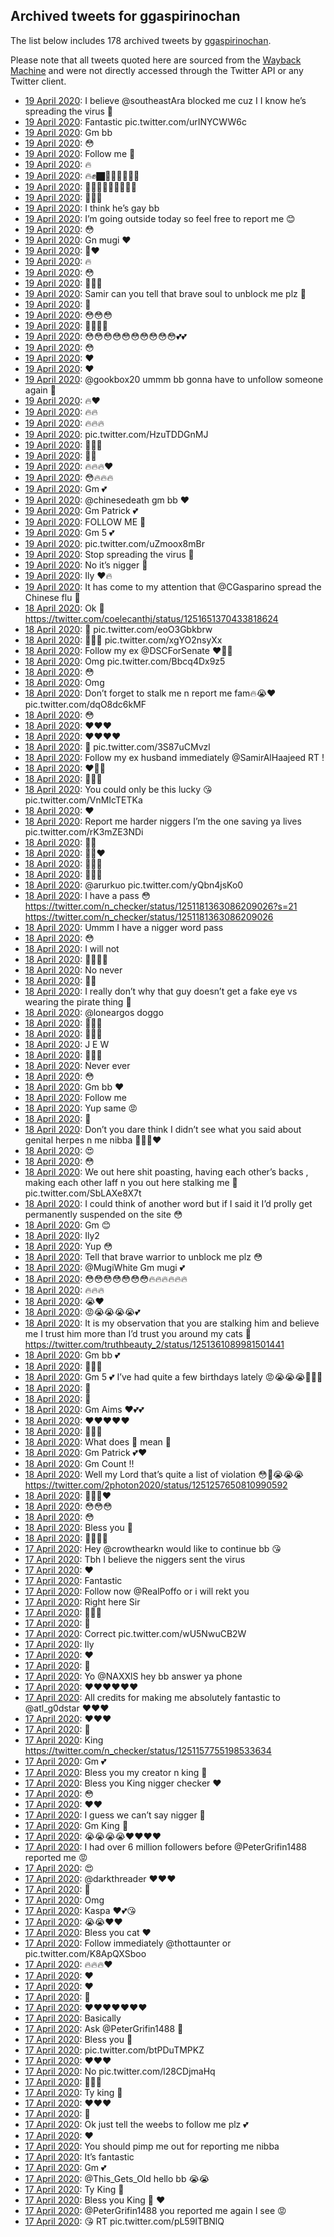 ## Archived tweets for ggaspirinochan

The list below includes 178 archived tweets by
[ggaspirinochan](https://twitter.com/ggaspirinochan).

Please note that all tweets quoted here are sourced from the
[Wayback Machine](https://web.archive.org) and were not directly accessed through the Twitter API or
any Twitter client.

* [19 April 2020](https://web.archive.org/web/20200419150542/https://twitter.com/ggaspirinochan/status/1251886128300507136): I believe  @southeastAra  blocked me cuz I I know he’s spreading the virus 🦠 <!--1251886128300507136-->
* [19 April 2020](https://web.archive.org/web/20200419143406/https://twitter.com/ggaspirinochan/status/1251878108229238784): Fantastic pic.twitter.com/urINYCWW6c <!--1251878108229238784-->
* [19 April 2020](https://web.archive.org/web/20200419144306/https://twitter.com/ggaspirinochan/status/1251876971052773376): Gm bb <!--1251876971052773376-->
* [19 April 2020](https://web.archive.org/web/20200419141122/https://twitter.com/ggaspirinochan/status/1251874356503986179): 😳 <!--1251874356503986179-->
* [19 April 2020](https://web.archive.org/web/20200419141204/https://twitter.com/ggaspirinochan/status/1251874137712271360): Follow me 👑 <!--1251874137712271360-->
* [19 April 2020](https://web.archive.org/web/20200419140205/https://twitter.com/ggaspirinochan/status/1251871746040479745): 🔥 <!--1251871746040479745-->
* [19 April 2020](https://web.archive.org/web/20200419150657/https://twitter.com/ggaspirinochan/status/1251859360818569218): 🔥✊🏿👩🏿‍🦳💁🏿‍♂️ <!--1251859360818569218-->
* [19 April 2020](https://web.archive.org/web/20200419130158/https://twitter.com/ggaspirinochan/status/1251857772200812544): 🦹🏿‍♂️🦹🏿‍♂️🦹🏿‍♂️ <!--1251857772200812544-->
* [19 April 2020](https://web.archive.org/web/20200419130149/https://twitter.com/ggaspirinochan/status/1251857454603919364): 🙅🏿‍♀️ <!--1251857454603919364-->
* [19 April 2020](https://web.archive.org/web/20200419130159/https://twitter.com/ggaspirinochan/status/1251857232926474241): I think he’s gay bb <!--1251857232926474241-->
* [19 April 2020](https://web.archive.org/web/20200419124231/https://twitter.com/ggaspirinochan/status/1251851635107729410): I’m going outside today so feel free to report me 😊 <!--1251851635107729410-->
* [19 April 2020](https://web.archive.org/web/20200419134016/https://twitter.com/ggaspirinochan/status/1251850816497094656): 😳 <!--1251850816497094656-->
* [19 April 2020](https://web.archive.org/web/20200419123137/https://twitter.com/ggaspirinochan/status/1251849473816485888): Gn mugi ❤️ <!--1251849473816485888-->
* [19 April 2020](https://web.archive.org/web/20200419121932/https://twitter.com/ggaspirinochan/status/1251847248788496386): 🙏❤️ <!--1251847248788496386-->
* [19 April 2020](https://web.archive.org/web/20200419151150/https://twitter.com/ggaspirinochan/status/1251847125010468864): 🔥 <!--1251847125010468864-->
* [19 April 2020](https://web.archive.org/web/20200419121701/https://twitter.com/ggaspirinochan/status/1251846237889978369): 😳 <!--1251846237889978369-->
* [19 April 2020](https://web.archive.org/web/20200419121603/https://twitter.com/ggaspirinochan/status/1251845891717201920): 🙎🏿‍♂️ <!--1251845891717201920-->
* [19 April 2020](https://web.archive.org/web/20200419131814/https://twitter.com/ggaspirinochan/status/1251845761400287239): Samir can you tell that brave soul to unblock me plz 🙏 <!--1251845761400287239-->
* [19 April 2020](https://web.archive.org/web/20200419130000/https://twitter.com/ggaspirinochan/status/1251841417833562112): 👑 <!--1251845087753109505-->
* [19 April 2020](https://web.archive.org/web/20200419130000/https://twitter.com/ggaspirinochan/status/1251841417833562112): 😳😳😳 <!--1251841417833562112-->
* [19 April 2020](https://web.archive.org/web/20200419115653/https://twitter.com/ggaspirinochan/status/1251840563143417858): 👀👀👀👀 <!--1251840563143417858-->
* [19 April 2020](https://web.archive.org/web/20200419115730/https://twitter.com/ggaspirinochan/status/1251840131050414080): 😳😳😳😳😳😳😳😳😳😳💕💕 <!--1251840131050414080-->
* [19 April 2020](https://web.archive.org/web/20200419115730/https://twitter.com/ggaspirinochan/status/1251840131050414080): 😳 <!--1251839841677041664-->
* [19 April 2020](https://web.archive.org/web/20200419114842/https://twitter.com/ggaspirinochan/status/1251838756421853185): ❤️ <!--1251838756421853185-->
* [19 April 2020](https://web.archive.org/web/20200419114232/https://twitter.com/ggaspirinochan/status/1251838379857231872): ❤️ <!--1251838379857231872-->
* [19 April 2020](https://web.archive.org/web/20200419115058/https://twitter.com/ggaspirinochan/status/1251838055755001857): @gookbox20  ummm bb gonna have to unfollow someone again 🤫 <!--1251838055755001857-->
* [19 April 2020](https://web.archive.org/web/20200419113718/https://twitter.com/ggaspirinochan/status/1251835518356262912): 🔥❤️ <!--1251835779929780224-->
* [19 April 2020](https://web.archive.org/web/20200419113718/https://twitter.com/ggaspirinochan/status/1251835518356262912): 🔥🔥 <!--1251835518356262912-->
* [19 April 2020](https://web.archive.org/web/20200419124605/https://twitter.com/ggaspirinochan/status/1251834637300760577): 🔥🔥🔥 <!--1251834637300760577-->
* [19 April 2020](https://web.archive.org/web/20200419122936/https://twitter.com/ggaspirinochan/status/1251834105349758979): pic.twitter.com/HzuTDDGnMJ <!--1251834451295961088-->
* [19 April 2020](https://web.archive.org/web/20200419122936/https://twitter.com/ggaspirinochan/status/1251834105349758979): 👀👀👀 <!--1251834105349758979-->
* [19 April 2020](https://web.archive.org/web/20200419113758/https://twitter.com/ggaspirinochan/status/1251833017397653504): 👑🔥 <!--1251833017397653504-->
* [19 April 2020](https://web.archive.org/web/20200419112152/https://twitter.com/ggaspirinochan/status/1251832325882761217): 🔥🔥🔥❤️ <!--1251832325882761217-->
* [19 April 2020](https://web.archive.org/web/20200419112354/https://twitter.com/ggaspirinochan/status/1251831390003515394): 😳🔥🔥🔥 <!--1251831390003515394-->
* [19 April 2020](https://web.archive.org/web/20200419111805/https://twitter.com/ggaspirinochan/status/1251831281085710339): Gm 💕 <!--1251831281085710339-->
* [19 April 2020](https://web.archive.org/web/20200419110825/https://twitter.com/ggaspirinochan/status/1251827901584080896): @chinesedeath  gm bb ❤️ <!--1251827901584080896-->
* [19 April 2020](https://web.archive.org/web/20200419110828/https://twitter.com/ggaspirinochan/status/1251827817802760194): Gm Patrick 💕 <!--1251827817802760194-->
* [19 April 2020](https://web.archive.org/web/20200419111940/https://twitter.com/ggaspirinochan/status/1251827655881756672): FOLLOW ME 👑 <!--1251827655881756672-->
* [19 April 2020](https://web.archive.org/web/20200419111608/https://twitter.com/ggaspirinochan/status/1251827527972249600): Gm 5 💕 <!--1251827527972249600-->
* [19 April 2020](https://web.archive.org/web/20200419012428/https://twitter.com/ggaspirinochan/status/1251682533605093377): pic.twitter.com/uZmoox8mBr <!--1251682533605093377-->
* [19 April 2020](https://web.archive.org/web/20200419012254/https://twitter.com/ggaspirinochan/status/1251681919764500480): Stop spreading the virus 🦠 <!--1251681919764500480-->
* [19 April 2020](https://web.archive.org/web/20200419003800/https://twitter.com/ggaspirinochan/status/1251671200759197696): No it’s nigger 🤫 <!--1251671200759197696-->
* [19 April 2020](https://web.archive.org/web/20200419003940/https://twitter.com/ggaspirinochan/status/1251670905325072384): Ily ❤️🔥 <!--1251670905325072384-->
* [19 April 2020](https://web.archive.org/web/20200419001540/https://twitter.com/ggaspirinochan/status/1251664603278462978): It has come to my attention that  @CGasparino  spread the Chinese flu 🤫 <!--1251664603278462978-->
* [18 April 2020](https://web.archive.org/web/20200419000630/https://twitter.com/ggaspirinochan/status/1251661235407421441): Ok 🤫 https://twitter.com/coelecanthj/status/1251651370433818624 <!--1251661235407421441-->
* [18 April 2020](https://web.archive.org/web/20200418225628/https://twitter.com/ggaspirinochan/status/1251645617161502722): 🤫 pic.twitter.com/eoO3Gbkbrw <!--1251645617161502722-->
* [18 April 2020](https://web.archive.org/web/20200418234822/https://twitter.com/ggaspirinochan/status/1251612209794383872): 👀👀🤫 pic.twitter.com/xgYO2nsyXx <!--1251612209794383872-->
* [18 April 2020](https://web.archive.org/web/20200418204741/https://twitter.com/ggaspirinochan/status/1251610618756509698): Follow my ex  @DSCForSenate  ❤️👀👀 <!--1251610618756509698-->
* [18 April 2020](https://web.archive.org/web/20200418203659/https://twitter.com/ggaspirinochan/status/1251578011389919232): Omg pic.twitter.com/Bbcq4Dx9z5 <!--1251578011389919232-->
* [18 April 2020](https://web.archive.org/web/20200418193052/https://twitter.com/ggaspirinochan/status/1251576499850878976): 😳 <!--1251576499850878976-->
* [18 April 2020](https://web.archive.org/web/20200418182311/https://twitter.com/ggaspirinochan/status/1251576284318248963): Omg <!--1251576284318248963-->
* [18 April 2020](https://web.archive.org/web/20200418181940/https://twitter.com/ggaspirinochan/status/1251575821782974464): Don’t forget to stalk me n report me fam🔥😭❤️ pic.twitter.com/dqO8dc6kMF <!--1251575821782974464-->
* [18 April 2020](https://web.archive.org/web/20200418181611/https://twitter.com/ggaspirinochan/status/1251573274485698561): 😳 <!--1251573274485698561-->
* [18 April 2020](https://web.archive.org/web/20200418190330/https://twitter.com/ggaspirinochan/status/1251570721513517062): ❤️❤️❤️ <!--1251570721513517062-->
* [18 April 2020](https://web.archive.org/web/20200418180457/https://twitter.com/ggaspirinochan/status/1251570647475642368): ❤️❤️❤️❤️ <!--1251570647475642368-->
* [18 April 2020](https://web.archive.org/web/20200418175232/https://twitter.com/ggaspirinochan/status/1251567753607200768): 🤫 pic.twitter.com/3S87uCMvzl <!--1251567753607200768-->
* [18 April 2020](https://web.archive.org/web/20200418180457/https://twitter.com/ggaspirinochan/status/1251570647475642368): Follow my ex husband immediately  @SamirAlHaajeed  RT ! <!--1251566757149642755-->
* [18 April 2020](https://web.archive.org/web/20200418161935/https://twitter.com/ggaspirinochan/status/1251545087579914242): ❤️👀👀 <!--1251545087579914242-->
* [18 April 2020](https://web.archive.org/web/20200418172359/https://twitter.com/ggaspirinochan/status/1251544937935577088): 👀👀👀 <!--1251544937935577088-->
* [18 April 2020](https://web.archive.org/web/20200418160128/https://twitter.com/ggaspirinochan/status/1251534889842810882): You could only be this lucky 😘 pic.twitter.com/VnMIcTETKa <!--1251534889842810882-->
* [18 April 2020](https://web.archive.org/web/20200418195719/https://twitter.com/ggaspirinochan/status/1251529678407503873): ❤️ <!--1251529678407503873-->
* [18 April 2020](https://web.archive.org/web/20200418150044/https://twitter.com/ggaspirinochan/status/1251520955752603650): Report me harder niggers I’m the one saving ya lives pic.twitter.com/rK3mZE3NDi <!--1251520955752603650-->
* [18 April 2020](https://web.archive.org/web/20200418152754/https://twitter.com/ggaspirinochan/status/1251517457153634304): 👀👀 <!--1251517457153634304-->
* [18 April 2020](https://web.archive.org/web/20200418143535/https://twitter.com/ggaspirinochan/status/1251516054498619394): 👀👀❤️ <!--1251516054498619394-->
* [18 April 2020](https://web.archive.org/web/20200418152002/https://twitter.com/ggaspirinochan/status/1251515656329211904): 👀👀👀 <!--1251515656329211904-->
* [18 April 2020](https://web.archive.org/web/20200418185419/https://twitter.com/ggaspirinochan/status/1251515571801333761): 👀👀👀 <!--1251515571801333761-->
* [18 April 2020](https://web.archive.org/web/20200418150215/https://twitter.com/ggaspirinochan/status/1251515198797688833): @arurkuo  pic.twitter.com/yQbn4jsKo0 <!--1251515198797688833-->
* [18 April 2020](https://web.archive.org/web/20200418152320/https://twitter.com/ggaspirinochan/status/1251514971617452032): I have a pass 😳 https://twitter.com/n_checker/status/1251181363086209026?s=21  https://twitter.com/n_checker/status/1251181363086209026 <!--1251514971617452032-->
* [18 April 2020](https://web.archive.org/web/20200418151053/https://twitter.com/ggaspirinochan/status/1251514346028634112): Ummm I have a nigger word pass <!--1251514346028634112-->
* [18 April 2020](https://web.archive.org/web/20200418151145/https://twitter.com/ggaspirinochan/status/1251513784134443008): 😳 <!--1251513784134443008-->
* [18 April 2020](https://web.archive.org/web/20200418202245/https://twitter.com/ggaspirinochan/status/1251512285606170625): I will not <!--1251512285606170625-->
* [18 April 2020](https://web.archive.org/web/20200418145958/https://twitter.com/ggaspirinochan/status/1251511902225739776): 👀👀👀👀 <!--1251511902225739776-->
* [18 April 2020](https://web.archive.org/web/20200418154518/https://twitter.com/ggaspirinochan/status/1251508334655610885): No never <!--1251508334655610885-->
* [18 April 2020](https://web.archive.org/web/20200418141136/https://twitter.com/ggaspirinochan/status/1251507939204116482): 🤫🤗 <!--1251507939204116482-->
* [18 April 2020](https://web.archive.org/web/20200418154213/https://twitter.com/ggaspirinochan/status/1251504517411209216): I really don’t why that guy doesn’t get a fake eye vs wearing the pirate thing 🤫 <!--1251504517411209216-->
* [18 April 2020](https://web.archive.org/web/20200418153506/https://twitter.com/ggaspirinochan/status/1251503500216930305): @loneargos  doggo <!--1251503500216930305-->
* [18 April 2020](https://web.archive.org/web/20200418165807/https://twitter.com/ggaspirinochan/status/1251502776091381760): 👀👀👀 <!--1251502776091381760-->
* [18 April 2020](https://web.archive.org/web/20200418134129/https://twitter.com/ggaspirinochan/status/1251501949779955712): 👀👀👀 <!--1251501949779955712-->
* [18 April 2020](https://web.archive.org/web/20200418144913/https://twitter.com/ggaspirinochan/status/1251501603510763521): J E W <!--1251501603510763521-->
* [18 April 2020](https://web.archive.org/web/20200418133423/https://twitter.com/ggaspirinochan/status/1251500934288547840): 👀👀👀 <!--1251500934288547840-->
* [18 April 2020](https://web.archive.org/web/20200418150949/https://twitter.com/ggaspirinochan/status/1251499629201494016): Never ever <!--1251500139241488384-->
* [18 April 2020](https://web.archive.org/web/20200418132849/https://twitter.com/ggaspirinochan/status/1251499996966531073): 😳 <!--1251499996966531073-->
* [18 April 2020](https://web.archive.org/web/20200418150949/https://twitter.com/ggaspirinochan/status/1251499629201494016): Gm bb ❤️ <!--1251499629201494016-->
* [18 April 2020](https://web.archive.org/web/20200418155628/https://twitter.com/ggaspirinochan/status/1251499322690109440): Follow me <!--1251499322690109440-->
* [18 April 2020](https://web.archive.org/web/20200418195324/https://twitter.com/ggaspirinochan/status/1251499166511116294): Yup same 😡 <!--1251499166511116294-->
* [18 April 2020](https://web.archive.org/web/20200418134958/https://twitter.com/ggaspirinochan/status/1251499007253364737): 👑 <!--1251499007253364737-->
* [18 April 2020](https://web.archive.org/web/20200418131214/https://twitter.com/ggaspirinochan/status/1251495868307582979): Don’t you dare think I didn’t see what you said about genital herpes n me nibba 👀👀😭❤️ <!--1251495868307582979-->
* [18 April 2020](https://web.archive.org/web/20200418140907/https://twitter.com/ggaspirinochan/status/1251493206358921216): 😍 <!--1251493206358921216-->
* [18 April 2020](https://web.archive.org/web/20200418134359/https://twitter.com/ggaspirinochan/status/1251492915312037893): 😳 <!--1251492915312037893-->
* [18 April 2020](https://web.archive.org/web/20200418201907/https://twitter.com/ggaspirinochan/status/1251492569214787588): We out here shit poasting, having each other’s backs , making each other laff n you out here stalking me 🤫 pic.twitter.com/SbLAXe8X7t <!--1251492569214787588-->
* [18 April 2020](https://web.archive.org/web/20200418131638/https://twitter.com/ggaspirinochan/status/1251486832992440320): I could think of another word but if I said it I’d prolly get permanently suspended on the site 😳 <!--1251490413934006273-->
* [18 April 2020](https://web.archive.org/web/20200418134205/https://twitter.com/ggaspirinochan/status/1251488867905081344): Gm 😊 <!--1251488867905081344-->
* [18 April 2020](https://web.archive.org/web/20200418171307/https://twitter.com/ggaspirinochan/status/1251486916823973888): Ily2 <!--1251486916823973888-->
* [18 April 2020](https://web.archive.org/web/20200418131638/https://twitter.com/ggaspirinochan/status/1251486832992440320): Yup 😳 <!--1251486832992440320-->
* [18 April 2020](https://web.archive.org/web/20200418145902/https://twitter.com/ggaspirinochan/status/1251483824120311811): Tell that brave warrior to unblock me plz 😳 <!--1251483824120311811-->
* [18 April 2020](https://web.archive.org/web/20200418122402/https://twitter.com/ggaspirinochan/status/1251482719671943168): @MugiWhite  Gm mugi 💕 <!--1251482719671943168-->
* [18 April 2020](https://web.archive.org/web/20200418124812/https://twitter.com/ggaspirinochan/status/1251481527738863617): 😳😳😳😳😳😳😳🔥🔥🔥🔥🔥🔥 <!--1251482125871742978-->
* [18 April 2020](https://web.archive.org/web/20200418124812/https://twitter.com/ggaspirinochan/status/1251481527738863617): 🔥🔥🔥 <!--1251481527738863617-->
* [18 April 2020](https://web.archive.org/web/20200418143600/https://twitter.com/ggaspirinochan/status/1251480775805014024): 😭❤️ <!--1251480775805014024-->
* [18 April 2020](https://web.archive.org/web/20200418123534/https://twitter.com/ggaspirinochan/status/1251475027389755393): 😡😭😭😭😭💕 <!--1251477417832611841-->
* [18 April 2020](https://web.archive.org/web/20200418122040/https://twitter.com/ggaspirinochan/status/1251477010934718465): It is my observation that you are stalking him and believe me I trust him more than I’d trust you around my cats 🤫 https://twitter.com/truthbeauty_2/status/1251361089981501441 <!--1251477010934718465-->
* [18 April 2020](https://web.archive.org/web/20200418153129/https://twitter.com/ggaspirinochan/status/1251476237404573698): Gm bb 💕 <!--1251476237404573698-->
* [18 April 2020](https://web.archive.org/web/20200418121457/https://twitter.com/ggaspirinochan/status/1251475243690057730): 👀👀👀 <!--1251475243690057730-->
* [18 April 2020](https://web.archive.org/web/20200418123534/https://twitter.com/ggaspirinochan/status/1251475027389755393): Gm 5 💕 I’ve had quite a few birthdays lately 😡😭😭😭🎉🎉🎉 <!--1251475027389755393-->
* [18 April 2020](https://web.archive.org/web/20200418125204/https://twitter.com/ggaspirinochan/status/1251474446407344129): 👑 <!--1251474446407344129-->
* [18 April 2020](https://web.archive.org/web/20200418121027/https://twitter.com/ggaspirinochan/status/1251472335145775105): 🤫 <!--1251472335145775105-->
* [18 April 2020](https://web.archive.org/web/20200418135214/https://twitter.com/ggaspirinochan/status/1251471425153744898): Gm Aims ❤️💕💕 <!--1251471771288690689-->
* [18 April 2020](https://web.archive.org/web/20200418135214/https://twitter.com/ggaspirinochan/status/1251471425153744898): ❤️❤️❤️❤️❤️ <!--1251471425153744898-->
* [18 April 2020](https://web.archive.org/web/20200418141527/https://twitter.com/ggaspirinochan/status/1251468675095420928): 👀👀👀 <!--1251469708500578304-->
* [18 April 2020](https://web.archive.org/web/20200418141527/https://twitter.com/ggaspirinochan/status/1251468675095420928): What does 👀 mean 🤫 <!--1251468675095420928-->
* [18 April 2020](https://web.archive.org/web/20200418135052/https://twitter.com/ggaspirinochan/status/1251466446703558656): Gm Patrick 💕❤️ <!--1251466446703558656-->
* [18 April 2020](https://web.archive.org/web/20200418123651/https://twitter.com/ggaspirinochan/status/1251465382956761088): Gm Count !! <!--1251465382956761088-->
* [18 April 2020](https://web.archive.org/web/20200418135159/https://twitter.com/ggaspirinochan/status/1251462049760239617): Well my Lord that’s quite a list of violation 😳🤫😭😭😭 https://twitter.com/2photon2020/status/1251257650810990592 <!--1251462049760239617-->
* [18 April 2020](https://web.archive.org/web/20200418125100/https://twitter.com/ggaspirinochan/status/1251461754586103808): 🤫😭😭❤️ <!--1251461754586103808-->
* [18 April 2020](https://web.archive.org/web/20200418134626/https://twitter.com/ggaspirinochan/status/1251461443909795842): 😳😳😳 <!--1251461443909795842-->
* [18 April 2020](https://web.archive.org/web/20200418124046/https://twitter.com/ggaspirinochan/status/1251461290381529089): 😳 <!--1251461290381529089-->
* [18 April 2020](https://web.archive.org/web/20200418113821/https://twitter.com/ggaspirinochan/status/1251461225873117191): Bless you 👑 <!--1251461225873117191-->
* [18 April 2020](https://web.archive.org/web/20200418125117/https://twitter.com/ggaspirinochan/status/1251461116087205889): 🙏😭😭😭 <!--1251461116087205889-->
* [17 April 2020](https://web.archive.org/web/20200418112206/https://twitter.com/ggaspirinochan/status/1251241553277878273): Hey  @crowthearkn  would like to continue bb 😘 <!--1251241553277878273-->
* [17 April 2020](https://web.archive.org/web/20200418125100/https://twitter.com/ggaspirinochan/status/1251461754586103808): Tbh I believe the niggers sent the virus <!--1251224725105389570-->
* [17 April 2020](https://web.archive.org/web/20200417204240/https://twitter.com/ggaspirinochan/status/1251197053285400576): ❤️ <!--1251211054203514880-->
* [17 April 2020](https://web.archive.org/web/20200418124200/https://twitter.com/ggaspirinochan/status/1251198741404622849): Fantastic <!--1251198741404622849-->
* [17 April 2020](https://web.archive.org/web/20200417204240/https://twitter.com/ggaspirinochan/status/1251197053285400576): Follow now  @RealPoffo  or i will rekt you <!--1251197053285400576-->
* [17 April 2020](https://web.archive.org/web/20200418130444/https://twitter.com/ggaspirinochan/status/1251188767551107072): Right here Sir <!--1251188767551107072-->
* [17 April 2020](https://web.archive.org/web/20200418115117/https://twitter.com/ggaspirinochan/status/1251188455176052741): 👀👀👀 <!--1251188455176052741-->
* [17 April 2020](https://web.archive.org/web/20200417185056/https://twitter.com/ggaspirinochan/status/1251184190386769922): 👑 <!--1251184190386769922-->
* [17 April 2020](https://web.archive.org/web/20200417230101/https://twitter.com/ggaspirinochan/status/1251182648057368582): Correct pic.twitter.com/wU5NwuCB2W <!--1251182648057368582-->
* [17 April 2020](https://web.archive.org/web/20200418145814/https://twitter.com/ggaspirinochan/status/1251180664138989571): Ily <!--1251181731450937344-->
* [17 April 2020](https://web.archive.org/web/20200418183830/https://twitter.com/ggaspirinochan/status/1251181476806373376): ❤️ <!--1251181476806373376-->
* [17 April 2020](https://web.archive.org/web/20200418140710/https://twitter.com/ggaspirinochan/status/1251181161960833024): 🤫 <!--1251181161960833024-->
* [17 April 2020](https://web.archive.org/web/20200418145814/https://twitter.com/ggaspirinochan/status/1251180664138989571): Yo  @NAXXlS  hey bb answer ya phone <!--1251180664138989571-->
* [17 April 2020](https://web.archive.org/web/20200418130411/https://twitter.com/ggaspirinochan/status/1251175185002233858): ❤️❤️❤️❤️❤️❤️ <!--1251175185002233858-->
* [17 April 2020](https://web.archive.org/web/20200417233707/https://twitter.com/ggaspirinochan/status/1251174524831162368): All credits for making me absolutely fantastic to  @atl_g0dstar  ❤️❤️❤️ <!--1251174524831162368-->
* [17 April 2020](https://web.archive.org/web/20200418174708/https://twitter.com/ggaspirinochan/status/1251172169637343232): ❤️❤️❤️ <!--1251172169637343232-->
* [17 April 2020](https://web.archive.org/web/20200418121758/https://twitter.com/ggaspirinochan/status/1251171997398204418): 🤫 <!--1251171997398204418-->
* [17 April 2020](https://web.archive.org/web/20200417184941/https://twitter.com/ggaspirinochan/status/1251171811263463424): King https://twitter.com/n_checker/status/1251157755198533634 <!--1251171811263463424-->
* [17 April 2020](https://web.archive.org/web/20200418124940/https://twitter.com/ggaspirinochan/status/1251169429121110016): Gm 💕 <!--1251169429121110016-->
* [17 April 2020](https://web.archive.org/web/20200418112303/https://twitter.com/ggaspirinochan/status/1251168518567051264): Bless you my creator n king 👑 <!--1251168518567051264-->
* [17 April 2020](https://web.archive.org/web/20200417190147/https://twitter.com/ggaspirinochan/status/1251158494155165696): Bless you King nigger checker ❤️ <!--1251158494155165696-->
* [17 April 2020](https://web.archive.org/web/20200418123403/https://twitter.com/ggaspirinochan/status/1251156897295523847): 😳 <!--1251157877902897152-->
* [17 April 2020](https://web.archive.org/web/20200417232356/https://twitter.com/ggaspirinochan/status/1251157822064046081): ❤️❤️ <!--1251157822064046081-->
* [17 April 2020](https://web.archive.org/web/20200418123031/https://twitter.com/ggaspirinochan/status/1251149570848854022): I guess we can’t say nigger 🤫 <!--1251156897295523847-->
* [17 April 2020](https://web.archive.org/web/20200417182913/https://twitter.com/ggaspirinochan/status/1251156574267043845): Gm King 👑 <!--1251156574267043845-->
* [17 April 2020](https://web.archive.org/web/20200417232729/https://twitter.com/ggaspirinochan/status/1251154335980900353): 😭😭😭😭❤️❤️❤️❤️ <!--1251154335980900353-->
* [17 April 2020](https://web.archive.org/web/20200418134037/https://twitter.com/ggaspirinochan/status/1251153613046464514): I had over 6 million followers before  @PeterGrifin1488  reported me 😡 <!--1251153613046464514-->
* [17 April 2020](https://web.archive.org/web/20200417192033/https://twitter.com/ggaspirinochan/status/1251151354619285506): 😍 <!--1251151354619285506-->
* [17 April 2020](https://web.archive.org/web/20200417140627/https://twitter.com/ggaspirinochan/status/1251150032574615563): @darkthreader ❤️❤️❤️ <!--1251150032574615563-->
* [17 April 2020](https://web.archive.org/web/20200418131325/https://twitter.com/ggaspirinochan/status/1251149793205710862): 🙏 <!--1251149793205710862-->
* [17 April 2020](https://web.archive.org/web/20200418123031/https://twitter.com/ggaspirinochan/status/1251149570848854022): Omg <!--1251149570848854022-->
* [17 April 2020](https://web.archive.org/web/20200417185813/https://twitter.com/ggaspirinochan/status/1251146212943618056): Kaspa ❤️💕😘 <!--1251147259879686145-->
* [17 April 2020](https://web.archive.org/web/20200417232318/https://twitter.com/ggaspirinochan/status/1251146809876942850): 😭😭❤️❤️ <!--1251146809876942850-->
* [17 April 2020](https://web.archive.org/web/20200418113624/https://twitter.com/ggaspirinochan/status/1251146686736392194): Bless you cat ❤️ <!--1251146686736392194-->
* [17 April 2020](https://web.archive.org/web/20200417185813/https://twitter.com/ggaspirinochan/status/1251146212943618056): Follow immediately  @thottaunter  or pic.twitter.com/K8ApQXSboo <!--1251146212943618056-->
* [17 April 2020](https://web.archive.org/web/20200417221603/https://twitter.com/ggaspirinochan/status/1251145769551364096): 🔥🔥🔥❤️ <!--1251145769551364096-->
* [17 April 2020](https://web.archive.org/web/20200418114505/https://twitter.com/ggaspirinochan/status/1251145529083518976): ❤️ <!--1251145529083518976-->
* [17 April 2020](https://web.archive.org/web/20200417183649/https://twitter.com/ggaspirinochan/status/1251145435390988294): ❤️ <!--1251145435390988294-->
* [17 April 2020](https://web.archive.org/web/20200417233929/https://twitter.com/ggaspirinochan/status/1251145360942288896): 🤫 <!--1251145360942288896-->
* [17 April 2020](https://web.archive.org/web/20200417192534/https://twitter.com/ggaspirinochan/status/1251140705864560640): ❤️❤️❤️❤️❤️❤️❤️ <!--1251140705864560640-->
* [17 April 2020](https://web.archive.org/web/20200417184119/https://twitter.com/ggaspirinochan/status/1251139835563253760): Basically <!--1251139835563253760-->
* [17 April 2020](https://web.archive.org/web/20200417233252/https://twitter.com/ggaspirinochan/status/1251139721729884160): Ask  @PeterGrifin1488  🤫 <!--1251139721729884160-->
* [17 April 2020](https://web.archive.org/web/20200417184837/https://twitter.com/ggaspirinochan/status/1251139128449736705): Bless you 👑 <!--1251139128449736705-->
* [17 April 2020](https://web.archive.org/web/20200417221835/https://twitter.com/ggaspirinochan/status/1251138209356091392): pic.twitter.com/btPDuTMPKZ <!--1251138209356091392-->
* [17 April 2020](https://web.archive.org/web/20200417232956/https://twitter.com/ggaspirinochan/status/1251137079628697602): ❤️❤️❤️ <!--1251137079628697602-->
* [17 April 2020](https://web.archive.org/web/20200417225547/https://twitter.com/ggaspirinochan/status/1251136968118984704): No pic.twitter.com/l28CDjmaHq <!--1251136968118984704-->
* [17 April 2020](https://web.archive.org/web/20200417185915/https://twitter.com/ggaspirinochan/status/1251136078708379651): 👀👀👀 <!--1251136078708379651-->
* [17 April 2020](https://web.archive.org/web/20200418124230/https://twitter.com/ggaspirinochan/status/1251135982033829893): Ty king 👑 <!--1251135982033829893-->
* [17 April 2020](https://web.archive.org/web/20200418131001/https://twitter.com/ggaspirinochan/status/1251133659446497281): ❤️❤️❤️ <!--1251133659446497281-->
* [17 April 2020](https://web.archive.org/web/20200418140316/https://twitter.com/ggaspirinochan/status/1251133587488944128): 👑 <!--1251133587488944128-->
* [17 April 2020](https://web.archive.org/web/20200418122717/https://twitter.com/ggaspirinochan/status/1251132818408816640): Ok just tell the weebs to follow me plz 💕 <!--1251133215227752449-->
* [17 April 2020](https://web.archive.org/web/20200417193129/https://twitter.com/ggaspirinochan/status/1251131423546884097): ❤️ <!--1251132880950001666-->
* [17 April 2020](https://web.archive.org/web/20200418122717/https://twitter.com/ggaspirinochan/status/1251132818408816640): You should pimp me out for reporting me nibba <!--1251132818408816640-->
* [17 April 2020](https://web.archive.org/web/20200417183218/https://twitter.com/ggaspirinochan/status/1251132252618096643): It’s fantastic <!--1251132523301744643-->
* [17 April 2020](https://web.archive.org/web/20200417192604/https://twitter.com/ggaspirinochan/status/1251127465952645121): Gm 💕 <!--1251132362748039168-->
* [17 April 2020](https://web.archive.org/web/20200417183218/https://twitter.com/ggaspirinochan/status/1251132252618096643): @This_Gets_Old  hello bb 😭😭 <!--1251132252618096643-->
* [17 April 2020](https://web.archive.org/web/20200417221540/https://twitter.com/ggaspirinochan/status/1251131529239187457): Ty King 👑 <!--1251131529239187457-->
* [17 April 2020](https://web.archive.org/web/20200417193129/https://twitter.com/ggaspirinochan/status/1251131423546884097): Bless you King 👑 ❤️ <!--1251131423546884097-->
* [17 April 2020](https://web.archive.org/web/20200418144808/https://twitter.com/ggaspirinochan/status/1251130921232805888): @PeterGrifin1488  you reported me again I see 😡 <!--1251130921232805888-->
* [17 April 2020](https://web.archive.org/web/20200417192604/https://twitter.com/ggaspirinochan/status/1251127465952645121): 😘 RT pic.twitter.com/pL59ITBNlQ <!--1251127465952645121-->

